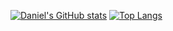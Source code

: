 
[![Daniel's GitHub stats](https://github-readme-stats.vercel.app/api?username=Daniel-ARM&hide_border=true&theme=midnight-purple&bg_color=07090D&count_private=true)](https://github.com/Daniel-ARM/)
[![Top Langs](https://github-readme-stats.vercel.app/api/top-langs/?username=Daniel-ARM&hide_border=true&theme=midnight-purple&bg_color=07090D)](https://github.com/Daniel-ARM/)
